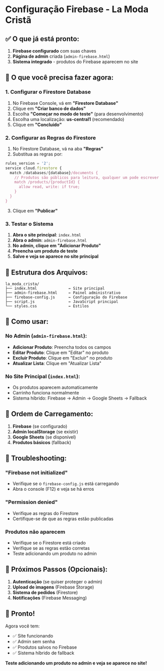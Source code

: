 # Configuração Firebase - La Moda Cristã

## ✅ O que já está pronto:

1. **Firebase configurado** com suas chaves
2. **Página de admin** criada (`admin-firebase.html`)
3. **Sistema integrado** - produtos do Firebase aparecem no site

## 🔧 O que você precisa fazer agora:

### 1. Configurar o Firestore Database

1. No Firebase Console, vá em **"Firestore Database"**
2. Clique em **"Criar banco de dados"**
3. Escolha **"Começar no modo de teste"** (para desenvolvimento)
4. Escolha uma localização: **us-central1** (recomendado)
5. Clique em **"Concluído"**

### 2. Configurar as Regras do Firestore

1. No Firestore Database, vá na aba **"Regras"**
2. Substitua as regras por:

```javascript
rules_version = '2';
service cloud.firestore {
  match /databases/{database}/documents {
    // Produtos são públicos para leitura, qualquer um pode escrever
    match /products/{productId} {
      allow read, write: if true;
    }
  }
}
```

3. Clique em **"Publicar"**

### 3. Testar o Sistema

1. **Abra o site principal**: `index.html`
2. **Abra o admin**: `admin-firebase.html`
3. **No admin, clique em "Adicionar Produto"**
4. **Preencha um produto de teste**
5. **Salve e veja se aparece no site principal**

## 📁 Estrutura dos Arquivos:

```
la_moda_crista/
├── index.html              ← Site principal
├── admin-firebase.html     ← Painel administrativo
├── firebase-config.js      ← Configuração do Firebase
├── script.js               ← JavaScript principal
└── styles.css              ← Estilos
```

## 🎯 Como usar:

### No Admin (`admin-firebase.html`):
- **Adicionar Produto**: Preencha todos os campos
- **Editar Produto**: Clique em "Editar" no produto
- **Excluir Produto**: Clique em "Excluir" no produto
- **Atualizar Lista**: Clique em "Atualizar Lista"

### No Site Principal (`index.html`):
- Os produtos aparecem automaticamente
- Carrinho funciona normalmente
- Sistema híbrido: Firebase → Admin → Google Sheets → Fallback

## 🔄 Ordem de Carregamento:

1. **Firebase** (se configurado)
2. **Admin localStorage** (se existir)
3. **Google Sheets** (se disponível)
4. **Produtos básicos** (fallback)

## 🚨 Troubleshooting:

### "Firebase not initialized"
- Verifique se o `firebase-config.js` está carregando
- Abra o console (F12) e veja se há erros

### "Permission denied"
- Verifique as regras do Firestore
- Certifique-se de que as regras estão publicadas

### Produtos não aparecem
- Verifique se o Firestore está criado
- Verifique se as regras estão corretas
- Teste adicionando um produto no admin

## 📱 Próximos Passos (Opcionais):

1. **Autenticação** (se quiser proteger o admin)
2. **Upload de imagens** (Firebase Storage)
3. **Sistema de pedidos** (Firestore)
4. **Notificações** (Firebase Messaging)

## 🎉 Pronto!

Agora você tem:
- ✅ Site funcionando
- ✅ Admin sem senha
- ✅ Produtos salvos no Firebase
- ✅ Sistema híbrido de fallback

**Teste adicionando um produto no admin e veja se aparece no site!**
